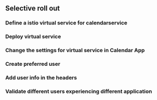 ## Selective roll out 

### Define a istio virtual service for calendarservice

### Deploy virtual service

### Change the settings for virtual service in Calendar App

### Create preferred user

### Add user info in the headers

### Validate different users experiencing different application
 